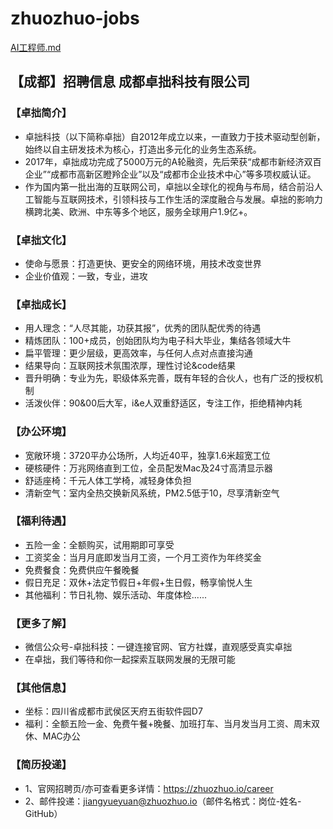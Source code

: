 # zhuozhuo-jobs
[AI工程师.md](AI工程师)

## 【成都】招聘信息 成都卓拙科技有限公司

### 【卓拙简介】
- 卓拙科技（以下简称卓拙）自2012年成立以来，一直致力于技术驱动型创新，始终以自主研发技术为核心，打造出多元化的业务生态系统。
- 2017年，卓拙成功完成了5000万元的A轮融资，先后荣获“成都市新经济双百企业”“成都市高新区瞪羚企业”以及“成都市企业技术中心”等多项权威认证。
- 作为国内第一批出海的互联网公司，卓拙以全球化的视角与布局，结合前沿人工智能与互联网技术，引领科技与工作生活的深度融合与发展。卓拙的影响力横跨北美、欧洲、中东等多个地区，服务全球用户1.9亿+。

### 【卓拙文化】
- 使命与愿景：打造更快、更安全的网络环境，用技术改变世界
- 企业价值观：一致，专业，进攻

### 【卓拙成长】
- 用人理念：“人尽其能，功获其报”，优秀的团队配优秀的待遇
- 精炼团队：100+成员，创始团队均为电子科大毕业，集结各领域大牛
- 扁平管理：更少层级，更高效率，与任何人点对点直接沟通
- 结果导向：互联网技术氛围浓厚，理性讨论&code结果
- 晋升明确：专业为先，职级体系完善，既有年轻的合伙人，也有广泛的授权机制
- 活泼伙伴：90&00后大军，i&e人双重舒适区，专注工作，拒绝精神内耗

### 【办公环境】
- 宽敞环境：3720平办公场所，人均近40平，独享1.6米超宽工位
- 硬核硬件：万兆网络直到工位，全员配发Mac及24寸高清显示器
- 舒适座椅：千元人体工学椅，减轻身体负担
- 清新空气：室内全热交换新风系统，PM2.5低于10，尽享清新空气

### 【福利待遇】
- 五险一金：全额购买，试用期即可享受
- 工资奖金：当月月底即发当月工资，一个月工资作为年终奖金
- 免费餐食：免费供应午餐晚餐
- 假日充足：双休+法定节假日+年假+生日假，畅享愉悦人生
- 其他福利：节日礼物、娱乐活动、年度体检......

### 【更多了解】
- 微信公众号-卓拙科技：一键连接官网、官方社媒，直观感受真实卓拙
- 在卓拙，我们等待和你一起探索互联网发展的无限可能

### 【其他信息】
- 坐标：四川省成都市武侯区天府五街软件园D7
- 福利：全额五险一金、免费午餐+晚餐、加班打车、当月发当月工资、周末双休、MAC办公

### 【简历投递】
- 1、官网招聘页/亦可查看更多详情：https://zhuozhuo.io/career
- 2、邮件投递：jiangyueyuan@zhuozhuo.io（邮件名格式：岗位-姓名-GitHub）

